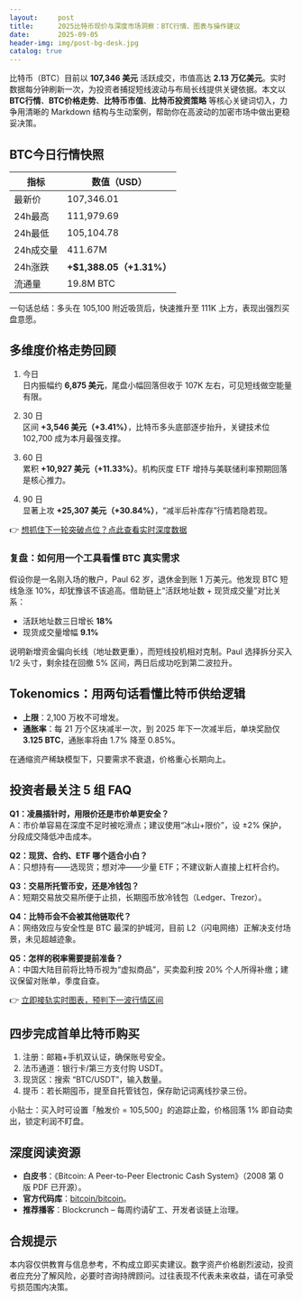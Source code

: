 ```yaml
---
layout:     post
title:      2025比特币现价与深度市场洞察：BTC行情、图表与操作建议
date:       2025-09-05
header-img: img/post-bg-desk.jpg
catalog: true
---
```


比特币（BTC）目前以 **107,346 美元** 活跃成交，市值高达 **2.13 万亿美元**。实时数据每分钟刷新一次，为投资者捕捉短线波动与布局长线提供关键依据。本文以 **BTC行情**、**BTC价格走势**、**比特币市值**、**比特币投资策略** 等核心关键词切入，力争用清晰的 Markdown 结构与生动案例，帮助你在高波动的加密市场中做出更稳妥决策。

## BTC今日行情快照

| 指标 | 数值（USD） |
| --- | --- |
| 最新价 | 107,346.01 |
| 24h最高 | 111,979.69 |
| 24h最低 | 105,104.78 |
| 24h成交量 | 411.67M |
| 24h涨跌 | **+$1,388.05（+1.31%）** |
| 流通量 | 19.8M BTC |

一句话总结：多头在 105,100 附近吸货后，快速推升至 111K 上方，表现出强烈买盘意愿。

## 多维度价格走势回顾

1. 今日  
   日内振幅约 **6,875 美元**，尾盘小幅回落但收于 107K 左右，可见短线做空能量有限。

2. 30 日  
   区间 **+3,546 美元（+3.41%）**，比特币多头底部逐步抬升，关键技术位 102,700 成为本月最强支撑。

3. 60 日  
   累积 **+10,927 美元（+11.33%）**。机构灰度 ETF 增持与美联储利率预期回落是核心推力。

4. 90 日  
   显著上攻 **+25,307 美元（+30.84%）**，“减半后补库存”行情若隐若现。

👉 [想抓住下一轮突破点位？点此查看实时深度数据](https://okxdog.com/)

### 复盘：如何用一个工具看懂 BTC 真实需求

假设你是一名刚入场的散户，Paul 62 岁，退休金到账 1 万美元。他发现 BTC 短线急涨 10%，却犹豫该不该追高。借助链上“活跃地址数 + 现货成交量”对比关系：

- 活跃地址数三日增长 **18%**
- 现货成交量增幅 **9.1%**

说明新增资金偏向长线（地址数更重），而短线投机相对克制。Paul 选择拆分买入 1/2 头寸，剩余挂在回撤 5% 区间，两日后成功吃到第二波拉升。

## Tokenomics：用两句话看懂比特币供给逻辑

- **上限**：2,100 万枚不可增发。  
- **通胀率**：每 21 万个区块减半一次，到 2025 年下一次减半后，单块奖励仅 **3.125 BTC**，通胀率将由 1.7% 降至 0.85%。

在通缩资产稀缺模型下，只要需求不衰退，价格重心长期向上。

## 投资者最关注 5 组 FAQ

**Q1：凌晨插针时，用限价还是市价单更安全？**  
A：市价单容易在深度不足时被吃滑点；建议使用“冰山+限价”，设 ±2% 保护，分段成交降低冲击成本。

**Q2：现货、合约、ETF 哪个适合小白？**  
A：只想持有——选现货；想对冲——少量 ETF；不建议新人直接上杠杆合约。

**Q3：交易所托管币安，还是冷钱包？**  
A：短期交易放交易所便于止损，长期囤币放冷钱包（Ledger、Trezor）。

**Q4：比特币会不会被其他链取代？**  
A：网络效应与安全性是 BTC 最深的护城河，目前 L2（闪电网络）正解决支付场景，未见超越迹象。

**Q5：怎样的税率需要提前准备？**  
A：中国大陆目前将比特币视为“虚拟商品”，买卖盈利按 20% 个人所得补缴；建议保留对账单，季度自查。

👉 [立即接轨实时图表，预判下一波行情区间](https://okxdog.com/)

## 四步完成首单比特币购买

1. 注册：邮箱+手机双认证，确保账号安全。  
2. 法币通道：银行卡/第三方支付购 USDT。  
3. 现货区：搜索 “BTC/USDT”，输入数量。  
4. 提币：若长期囤币，提至自托管钱包，保存助记词离线抄录三份。

小贴士：买入时可设置「触发价 = 105,500」的追踪止盈，价格回落 1% 即自动卖出，锁定利润不盯盘。

## 深度阅读资源

- **白皮书**：《Bitcoin: A Peer-to-Peer Electronic Cash System》（2008 第 0 版 PDF 已开源）。  
- **官方代码库**：[bitcoin/bitcoin](https://github.com/bitcoin/bitcoin)。  
- **推荐播客**：Blockcrunch – 每周约请矿工、开发者谈链上治理。

## 合规提示

本内容仅供教育与信息参考，不构成立即买卖建议。数字资产价格剧烈波动，投资者应充分了解风险，必要时咨询持牌顾问。过往表现不代表未来收益，请在可承受亏损范围内决策。